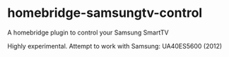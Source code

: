 # homebridge-samsungtv-control
A homebridge plugin to control your Samsung SmartTV

Highly experimental. Attempt to work with Samsung: UA40ES5600 (2012)
